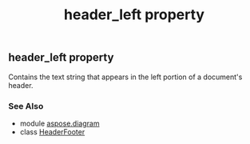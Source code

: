 ﻿---
title: header_left property
second_title: Aspose.Diagram for Python via .NET API References
description: 
type: docs
weight: 100
url: /python-net/aspose.diagram/headerfooter/header_left/
is_root: false
---

## header_left property


Contains the text string that appears in the left portion of a document's header.

### See Also
* module [aspose.diagram](../../)
* class [HeaderFooter](/diagram/python-net/aspose.diagram/headerfooter)
